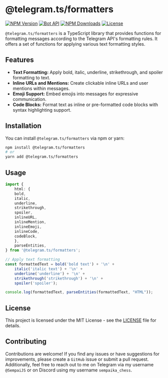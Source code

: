 # @telegram.ts/formatters

[![NPM Version](https://img.shields.io/npm/v/@telegram.ts/formatters)](https://www.npmjs.com/package/@telegram.ts/formatters)
[![Bot API](https://img.shields.io/badge/Bot%20API-v.7.4-00aced.svg?style=flat-square&logo=telegram)](https://core.telegram.org/bots/api)
[![NPM Downloads](https://img.shields.io/npm/dt/@telegram.ts/formatters.svg?maxAge=3600)](https://www.npmjs.com/package/@telegram.ts/formatters)
[![License](https://img.shields.io/npm/l/@telegram.ts/formatters)](https://github.com/telegramsjs/plugins/blob/main/LICENSE)

`@telegram.ts/formatters` is a TypeScript library that provides functions for formatting messages according to the Telegram API's formatting rules. It offers a set of functions for applying various text formatting styles.

## Features

- **Text Formatting:** Apply bold, italic, underline, strikethrough, and spoiler formatting to text.
- **Inline URLs and Mentions:** Create clickable inline URLs and user mentions within messages.
- **Emoji Support:** Embed emojis into messages for expressive communication.
- **Code Blocks:** Format text as inline or pre-formatted code blocks with syntax highlighting support.

## Installation

You can install `@telegram.ts/formatters` via npm or yarn:

```bash
npm install @telegram.ts/formatters
# or
yarn add @telegram.ts/formatters
```

## Usage

```typescript
import {
    html: {
    bold,
    italic,
    underline,
    strikethrough,
    spoiler,
    inlineURL,
    inlineMention,
    inlineEmoji,
    inlineCode,
    codeBlock,
    },
    parseEntities,
} from '@telegram.ts/formatters';

// Apply text formatting
const formattedText = bold('bold text') + '\n' +
    italic('italic text') + '\n' +
    underline('underline') + '\n' +
    strikethrough('strikethrough') + '\n' +
    spoiler('spoiler');

console.log(formattedText, parseEntities(formattedText, "HTML"));
```

## License

This project is licensed under the MIT License - see the [LICENSE](https://github.com/telegramsjs/formatters/blob/main/LICENSE) file for details.

## Contributing

Contributions are welcome! If you find any issues or have suggestions for improvements, please create a `GitHub` issue or submit a pull request. Additionally, feel free to reach out to me on Telegram via my username `@SempaiJS` or on Discord using my username `sempaika_chess`.
